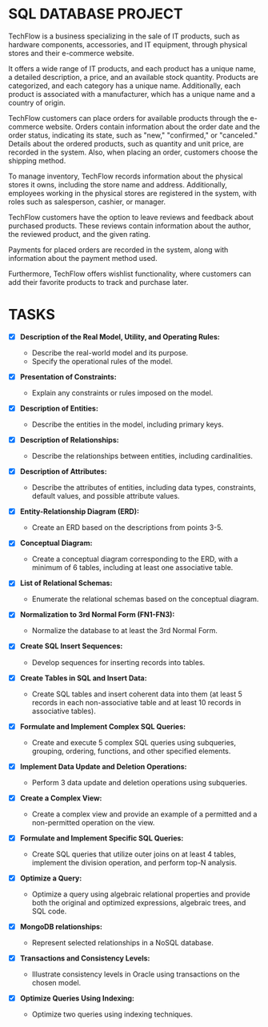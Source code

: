 # SQL DATABASE PROJECT

TechFlow is a business specializing in the sale of IT products, such as hardware components, accessories, and IT equipment, through physical stores and their e-commerce website.

It offers a wide range of IT products, and each product has a unique name, a detailed description, a price, and an available stock quantity. Products are categorized, and each category has a unique name. Additionally, each product is associated with a manufacturer, which has a unique name and a country of origin.

TechFlow customers can place orders for available products through the e-commerce website. Orders contain information about the order date and the order status, indicating its state, such as "new," "confirmed," or "canceled." Details about the ordered products, such as quantity and unit price, are recorded in the system. Also, when placing an order, customers choose the shipping method.

To manage inventory, TechFlow records information about the physical stores it owns, including the store name and address. Additionally, employees working in the physical stores are registered in the system, with roles such as salesperson, cashier, or manager.

TechFlow customers have the option to leave reviews and feedback about purchased products. These reviews contain information about the author, the reviewed product, and the given rating.

Payments for placed orders are recorded in the system, along with information about the payment method used.

Furthermore, TechFlow offers wishlist functionality, where customers can add their favorite products to track and purchase later.

# TASKS

- [x] **Description of the Real Model, Utility, and Operating Rules:**
   - Describe the real-world model and its purpose.
   - Specify the operational rules of the model.

- [x] **Presentation of Constraints:**
   - Explain any constraints or rules imposed on the model.

- [x] **Description of Entities:**
   - Describe the entities in the model, including primary keys.

- [x] **Description of Relationships:**
   - Describe the relationships between entities, including cardinalities.

- [x] **Description of Attributes:**
   - Describe the attributes of entities, including data types, constraints, default values, and possible attribute values.

- [x] **Entity-Relationship Diagram (ERD):**
   - Create an ERD based on the descriptions from points 3-5.

- [x] **Conceptual Diagram:**
   - Create a conceptual diagram corresponding to the ERD, with a minimum of 6 tables, including at least one associative table.

- [x] **List of Relational Schemas:**
   - Enumerate the relational schemas based on the conceptual diagram.

- [x] **Normalization to 3rd Normal Form (FN1-FN3):**
   - Normalize the database to at least the 3rd Normal Form.

- [x] **Create SQL Insert Sequences:**
    - Develop sequences for inserting records into tables.

- [x] **Create Tables in SQL and Insert Data:**
    - Create SQL tables and insert coherent data into them (at least 5 records in each non-associative table and at least 10 records in associative tables).

- [x] **Formulate and Implement Complex SQL Queries:**
    - Create and execute 5 complex SQL queries using subqueries, grouping, ordering, functions, and other specified elements.

- [x] **Implement Data Update and Deletion Operations:**
    - Perform 3 data update and deletion operations using subqueries.

- [x] **Create a Complex View:**
    - Create a complex view and provide an example of a permitted and a non-permitted operation on the view.

- [x] **Formulate and Implement Specific SQL Queries:**
    - Create SQL queries that utilize outer joins on at least 4 tables, implement the division operation, and perform top-N analysis.

- [x] **Optimize a Query:**
    - Optimize a query using algebraic relational properties and provide both the original and optimized expressions, algebraic trees, and SQL code.

- [x] **MongoDB relationships:**
    - Represent selected relationships in a NoSQL database.

- [x] **Transactions and Consistency Levels:**
    - Illustrate consistency levels in Oracle using transactions on the chosen model.

- [x] **Optimize Queries Using Indexing:**
    - Optimize two queries using indexing techniques.
